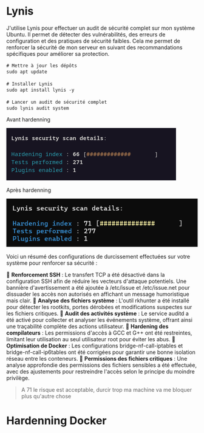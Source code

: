 # Lynis

J'utilise Lynis pour effectuer un audit de sécurité complet sur mon système Ubuntu. Il permet de détecter des vulnérabilités, des erreurs de configuration et des pratiques de sécurité faibles. Cela me permet de renforcer la sécurité de mon serveur en suivant des recommandations spécifiques pour améliorer sa protection.
```
# Mettre à jour les dépôts
sudo apt update

# Installer Lynis
sudo apt install lynis -y

# Lancer un audit de sécurité complet
sudo lynis audit system
```

Avant hardenning  

![hardenning1](/assets/hardenning1.png)

Après hardenning 

![hardenning2](/assets/hardenning2.png)


Voici un résumé des configurations de durcissement effectuées sur votre système pour renforcer sa sécurité :

🔹 **Renforcement SSH** : Le transfert TCP a été désactivé dans la configuration SSH afin de réduire les vecteurs d'attaque potentiels. Une bannière d'avertissement a été ajoutée à /etc/issue et /etc/issue.net pour dissuader les accès non autorisés en affichant un message humoristique mais clair.
🔹 **Analyse des fichiers système** : L'outil rkhunter a été installé pour détecter les rootkits, portes dérobées et modifications suspectes sur les fichiers critiques.
🔹 **Audit des activités système** : Le service auditd a été activé pour collecter et analyser les événements système, offrant ainsi une traçabilité complète des actions utilisateur.
🔹 **Hardening des compilateurs** : Les permissions d'accès à GCC et G++ ont été restreintes, limitant leur utilisation au seul utilisateur root pour éviter les abus.
🔹 **Optimisation de Docker** : Les configurations bridge-nf-call-iptables et bridge-nf-call-ip6tables ont été corrigées pour garantir une bonne isolation réseau entre les conteneurs.
🔹 **Permissions des fichiers critiques** : Une analyse approfondie des permissions des fichiers sensibles a été effectuée, avec des ajustements pour restreindre l'accès selon le principe du moindre privilège.

> A 71 le risque est acceptable, durcir trop ma machine va me bloquer plus qu'autre chose

# Hardenning Docker
